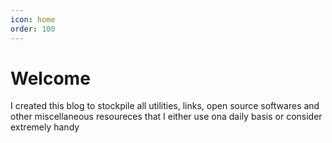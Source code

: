 ```yaml
---
icon: home
order: 100
---
```


# Welcome

I created this blog to stockpile all utilities, links, open source softwares and other miscellaneous resoureces that I either use ona daily basis or consider extremely handy
